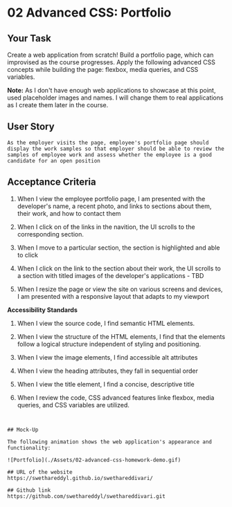 # 02 Advanced CSS: Portfolio

## Your Task

Create a web application from scratch! Build a portfolio page, which can improvised as the course progresses. 
Apply the following advanced CSS concepts while building the page: flexbox, media queries, and CSS variables.

**Note:** As I don't have enough web applications to showcase at this point, used placeholder images and names. I will change them to real applications as I create them later in the course.

## User Story

```
As the employer visits the page, employee's portfolio page should display the work samples so that employer should be able to review the samples of employee work and assess whether the employee is a good candidate for an open position

```

## Acceptance Criteria

1. When I view the employee portfolio page, I am presented with the developer's name,  a recent photo, and links to sections about them, their work, and how to contact them

2. When I click on of the links in the navition, the UI scrolls to the corresponding section. 

3. When I move to a particular section, the section is highlighted and able to click

4. When I click on the link to the section about their work, the UI scrolls to a section with titled images of the developer's applications - TBD

5. When I resize the page or view the site on various screens and devices, I am presented with a responsive layout that adapts to my viewport

**Accessibility Standards**
1. When I view the source code, I find semantic HTML elements.

2. When I view the structure of the HTML elements, I find that the elements follow a logical structure independent of styling and positioning.

3. When I view the image elements, I find accessible alt attributes

4. When I view the heading attributes, they fall in sequential order

5. When I view the title element, I find a concise, descriptive title 

6. When I review the code, CSS advanced features linke flexbox, media queries, and CSS variables are utilized.

```


## Mock-Up

The following animation shows the web application's appearance and functionality:

![Portfolio](./Assets/02-advanced-css-homework-demo.gif)

## URL of the website 
https://swethareddyl.github.io/swethareddivari/  

## Github link 
https://github.com/swethareddyl/swethareddivari.git 

